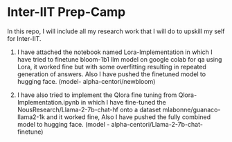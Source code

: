 # Inter-IIT Prep-Camp

In this repo, I will include all my research work that I will do to upskill my self for Inter-IIT.

1. I have attached the notebook named Lora-Implementation in which I have tried to finetune bloom-1b1 llm model on google colab for qa using Lora, it worked fine but with some overfitting resulting in repeated generation of answers. Also I have pushed the finetuned model to hugging face.
(model- alpha-centori/newbloom)

2. I have also tried to implement the Qlora fine tuning from Qlora-Implementation.ipynb in which I have fine-tuned the NousResearch/Llama-2-7b-chat-hf onto a dataset mlabonne/guanaco-llama2-1k and it worked fine, Also I have pushed the fully combined model to hugging face.
(model - alpha-centori/Llama-2-7b-chat-finetune)